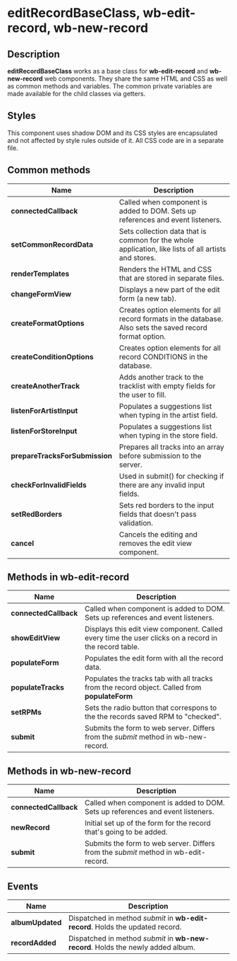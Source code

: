 # editRecordBaseClass, wb-edit-record, wb-new-record

## Description
**editRecordBaseClass** works as a base class for **wb-edit-record** and **wb-new-record** web components. They share the same HTML and CSS as well as common methods and variables. The common private variables are made available for the child classes via getters.

## Styles

This component uses shadow DOM and its CSS styles are encapsulated and not affected by style rules outside of it. All CSS code are in a separate file.

## Common methods

| Name                  | Description                       |
|-----------------------|-----------------------------------|
| **connectedCallback** | Called when component is added to DOM. Sets up references and event listeners. |
| **setCommonRecordData** | Sets collection data that is common for the whole application, like lists of all artists and stores. |
| **renderTemplates**| Renders the HTML and CSS that are stored in separate files. |
| **changeFormView** | Displays a new part of the edit form (a new tab). |
| **createFormatOptions** | Creates option elements for all record formats in the database. Also sets the saved record format option. |
| **createConditionOptions** | Creates option elements for all record CONDITIONS in the database. |
| **createAnotherTrack** | Adds another track to the tracklist with empty fields for the user to fill. |
| **listenForArtistInput** | Populates a suggestions list when typing in the artist field. |
| **listenForStoreInput** | Populates a suggestions list when typing in the store field. |
| **prepareTracksForSubmission** | Prepares all tracks into an array before submission to the server. |
| **checkForInvalidFields** |Used in submit() for checking if there are any invalid input fields.|
| **setRedBorders** | Sets red borders to the input fields that doesn't pass validation. |
| **cancel** | Cancels the editing and removes the edit view component. |

## Methods in wb-edit-record
| Name                  | Description                       |
|-----------------------|-----------------------------------|
| **connectedCallback** | Called when component is added to DOM. Sets up references and event listeners. |
| **showEditView** | Displays this edit view component. Called every time the user clicks on a record in the record table. | 
| **populateForm** | Populates the edit form with all the record data. |
| **populateTracks** | Populates the tracks tab with all tracks from the record object. Called from **populateForm** |
| **setRPMs**| Sets the radio button that correspons to the the records saved RPM to "checked". |
| **submit** | Submits the form to web server. Differs from the *submit* method in wb-new-record. |

## Methods in wb-new-record
| Name                  | Description                       |
|-----------------------|-----------------------------------|
| **connectedCallback** | Called when component is added to DOM. Sets up references and event listeners. |
| **newRecord** | Initial set up of the form for the record that's going to be added. |
| **submit** | Submits the form to web server. Differs from the *submit* method in wb-edit-record. |

## Events

| Name                  | Description                       |
|-----------------------|-----------------------------------|
| **albumUpdated** | Dispatched in method *submit* in **wb-edit-record**. Holds the updated record.  |
| **recordAdded** | Dispatched in method *submit* in **wb-new-record**. Holds the newly added album. |